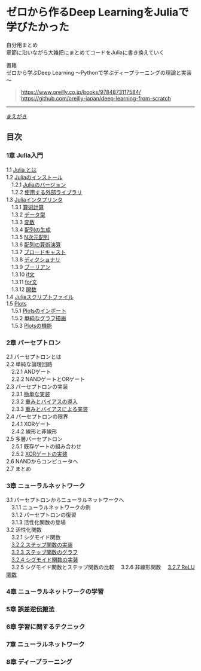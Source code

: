 # ゼロから作るDeep LearningをJuliaで学びたかった

自分用まとめ  
章節に沿いながら大雑把にまとめてコードをJuliaに書き換えていく  

書籍  
ゼロから学ぶDeep Learning ～Pythonで学ぶディープラーニングの理論と実装～  
> https://www.oreilly.co.jp/books/9784873117584/  
> https://github.com/oreilly-japan/deep-learning-from-scratch  

***

[まえがき](./md/preface.md)

## 目次

### 1章 Julia入門
1.1 [Julia とは](./md/ch01.md#11-juliaとは)  
1.2 [Juliaのインストール](./md/ch01.md#12-juliaのインストール)   
　1.2.1 [Juliaのバージョン](./md/ch01.md#121-juliaのバージョン)  
　1.2.2 [使用する外部ライブラリ](./md/ch01.md#122-使用する外部ライブラリ)  
1.3 [Juliaインタプリンタ](./md/ch01.md#13-juliaインタプリンタ)  
　1.3.1 [算術計算](./md/ch01.md#131-算術計算)  
　1.3.2 [データ型](./md/ch01.md#132-データ型)  
　1.3.3 [変数](./md/ch01.md#133-変数)  
　1.3.4 [配列の生成](./md/ch01.md#134-配列の生成)  
　1.3.5 [N次元配列](./md/ch01.md#135-n次元配列)  
　1.3.6 [配列の算術演算](./md/ch01.md#136-配列の算術演算)  
　1.3.7 [ブロードキャスト](./md/ch01.md#137-ブロードキャスト)  
　1.3.8 [ディクショナリ](./md/ch01.md#138-ディクショナリ)  
　1.3.9 [ブーリアン](./md/ch01.md#139-ブーリアン)  
　1.3.10 [if文](./md/ch01.md#1310-if文)  
　1.3.11 [for文](./md/ch01.md#1311-for文)  
　1.3.12 [関数](./md/ch01.md#1312-関数)  
1.4 [Juliaスクリプトファイル](./md/ch01.md#14-juliaスクリプトファイル)  
1.5 [Plots](./md/ch01.md#15-plots)  
　1.5.1 [Plotsのインポート](./md/ch01.md#151-plotsのインポート)  
　1.5.2 [単純なグラフ描画](./md/ch01.md#152-単純なグラフ描画)  
　1.5.3 [Plotsの機能](./md/ch01.md#153-plotsの機能)  

### 2章 パーセプトロン
2.1 パーセプトロンとは   
2.2 単純な論理回路  
　2.2.1 ANDゲート  
　2.2.2 NANDゲートとORゲート  
2.3 パーセプトロンの実装  
　2.3.1 [簡単な実装](./md/ch02.md#231-簡単な実装)  
　2.3.2 [重みとバイアスの導入](./md/ch02.md#232-重みとバイアスの導入)  
　2.3.3 [重みとバイアスによる実装](./md/ch02.md#233-重みとバイアスによる実装)  
2.4 パーセプトロンの限界  
　2.4.1 XORゲート  
　2.4.2 線形と非線形  
2.5 多層パーセプトロン  
　2.5.1 既存ゲートの組み合わせ  
　2.5.2 [XORゲートの実装](./md/ch02.md#252-xorゲートの実装)  
2.6 NANDからコンピュータへ  
2.7 まとめ

### 3章 ニューラルネットワーク

3.1 パーセプトロンからニューラルネットワークへ  
　3.1.1 ニューラルネットワークの例  
　3.1.2 パーセプトロンの復習  
　3.1.3 活性化関数の登場  
3.2 活性化関数  
　3.2.1 シグモイド関数  
　[3.2.2 ステップ関数の実装](./md/ch03.md#322-ステップ関数の実装)  
　[3.2.3 ステップ関数のグラフ](./md/ch03.md#323-ステップ関数のグラフ)  
　[3.2.4 シグモイド関数の実装](./md/ch03.md#324-シグモイド関数の実装)  
　3.2.5 シグモイド関数とステップ関数の比較
　3.2.6 非線形関数
　[3.2.7 ReLU関数](./md/ch03.md#327-ReLU関数)  

### 4章 ニューラルネットワークの学習

### 5章 誤差逆伝搬法

### 6章 学習に関するテクニック

### 7章 ニューラルネットワーク

### 8章 ディープラーニング

### 
